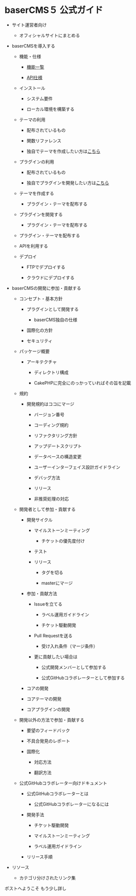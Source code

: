 # baserCMS５ 公式ガイド

- サイト運営者向け

    - オフィシャルサイトにまとめる

- baserCMSを導入する

    - 機能・仕様

        - [機能一覧]()

        - [API仕様]()

    - インストール

        - システム要件

        - ローカル環境を構築する

    - テーマの利用

        - 配布されているもの

        - 関数リファレンス

        - 独自でテーマを作成したい方は[こちら](テーマを作成する)

    - プラグインの利用

        - 配布されているもの

        - 独自でプラグインを開発したい方は[こちら](プラグインを開発する)

    - テーマを作成する

        - プラグイン・テーマを配布する

    - プラグインを開発する

        - プラグイン・テーマを配布する

    - プラグイン・テーマを配布する

    - APIを利用する

    - デプロイ

        - FTPでデプロイする

        - クラウドにデプロイする

- baserCMSの開発に参加・貢献する

    - コンセプト・基本方針

        - プラグインとして開発する

            - baserCMS独自の仕様

        - 国際化の方針

        - セキュリティ

    - パッケージ概要

        - アーキテクチャ

            - ディレクトリ構成

            - CakePHPに完全にのっかっていればその旨を記載

    - 規約

        - 開発規約はココにマージ

            - バージョン番号

            - コーディング規約

            - リファクタリング方針

            - アップデートスクリプト

            - データベースの構造変更

            - ユーザーインターフェイス設計ガイドライン

            - デバッグ方法

            - リリース

            - 非推奨処理の対応

    - 開発者として参加・貢献する

        - 開発サイクル

            - マイルストーンミーティング

                - チケットの優先度付け

            - テスト

            - リリース

                - タグを切る

                - masterにマージ

        - 参加・貢献方法

            - Issueを立てる

                - ラベル運用ガイドライン

                - チケット駆動開発

            - Pull Requestを送る

                - 受け入れ条件（マージ条件）

            - 更に貢献したい場合は

                - 公式開発メンバーとして参加する

                - 公式GitHubコラボレーターとして参加する

        - コアの開発

        - コアテーマの開発

        - コアプラグインの開発

    - 開発以外の方法で参加・貢献する

        - 要望のフィードバック

        - 不具合発見のレポート

        - 国際化

            - 対応方法

            - 翻訳方法

    - 公式GitHubコラボレーター向けドキュメント

        - 公式GitHubコラボレーターとは

            - 公式GitHubコラボレーターになるには

        - 開発手法

            - チケット駆動開発

            - マイルストーンミーティング

            - ラベル運用ガイドライン

        - リリース手順

- リソース

    - カテゴリ分けされたリンク集

ポストへようこそ
もう少し詳し

